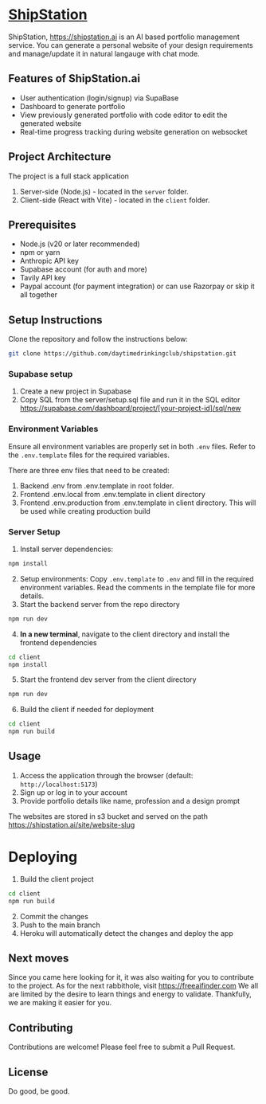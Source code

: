 # [ShipStation](https://shipstation.ai)

ShipStation, https://shipstation.ai is an AI based portfolio management service.
You can generate a personal website of your design requirements and manage/update it in natural langauge with chat mode.

## Features of ShipStation.ai

- User authentication (login/signup) via SupaBase
- Dashboard to generate portfolio
- View previously generated portfolio with code editor to edit the generated website
- Real-time progress tracking during website generation on websocket

## Project Architecture

The project is a full stack application
1. Server-side (Node.js) - located in the `server` folder.
2. Client-side (React with Vite) - located in the `client` folder.

## Prerequisites

- Node.js (v20 or later recommended)
- npm or yarn
- Anthropic API key 
- Supabase account (for auth and more)
- Tavily API key
- Paypal account (for payment integration) or can use Razorpay or skip it all together

## Setup Instructions
Clone the repository and follow the instructions below:
```bash
git clone https://github.com/daytimedrinkingclub/shipstation.git
```

### Supabase setup
1. Create a new project in Supabase
2. Copy SQL from the server/setup.sql file and run it in the SQL editor
https://supabase.com/dashboard/project/[your-project-id]/sql/new

### Environment Variables

Ensure all environment variables are properly set in both `.env` files. Refer to the `.env.template` files for the required variables.

There are three env files that need to be created:

1. Backend .env from .env.template in root folder.
2. Frontend .env.local from .env.template in client directory
3. Frontend .env.production from .env.template in client directory. This will be used while creating production build

### Server Setup
1. Install server dependencies:
```bash
npm install
```
2. Setup environments: Copy `.env.template` to `.env` and fill in the required environment variables. Read the comments in the template file for more details.
3. Start the backend server from the repo directory
```bash
npm run dev
```
4. **In a new terminal**, navigate to the client directory and install the frontend dependencies
```bash
cd client
npm install
```
5. Start the frontend dev server from the client directory
```bash
npm run dev
```
6. Build the client if needed for deployment
```bash
cd client
npm run build
```

## Usage

1. Access the application through the browser (default: `http://localhost:5173`)
2. Sign up or log in to your account
3. Provide portfolio details like name, profession and a design prompt

The websites are stored in s3 bucket and served on the path
https://shipstation.ai/site/website-slug

# Deploying
1. Build the client project
```bash
cd client
npm run build
```
2. Commit the changes
3. Push to the main branch
4. Heroku will automatically detect the changes and deploy the app

## Next moves

Since you came here looking for it, it was also waiting for you to contribute to the project.
As for the next rabbithole, visit https://freeaifinder.com
We all are limited by the desire to learn things and energy to validate. Thankfully, we are making it easier for you.

## Contributing

Contributions are welcome! Please feel free to submit a Pull Request.

## License

Do good, be good.
